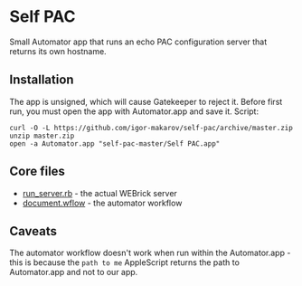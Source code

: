 # Self PAC
Small Automator app that runs an echo PAC configuration server that returns its own hostname.

## Installation
The app is unsigned, which will cause Gatekeeper to reject it. Before first run, you must open the app with Automator.app and save it.
Script:

```
curl -O -L https://github.com/igor-makarov/self-pac/archive/master.zip
unzip master.zip
open -a Automator.app "self-pac-master/Self PAC.app"
```

## Core files
* [run_server.rb](Self%20PAC.app/Contents/Scripts/run_server.rb) - the actual WEBrick server
* [document.wflow](Self%20PAC.app/Contents/document.wflow) - the automator workflow

## Caveats
The automator workflow doesn't work when run within the Automator.app - this is because the `path to me` AppleScript returns the path to Automator.app and not to our app.